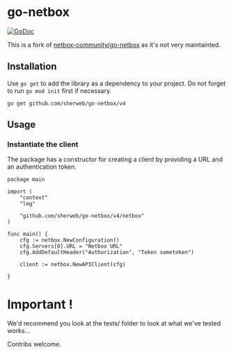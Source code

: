 # go-netbox

[![GoDoc](https://pkg.go.dev/badge/github.com/sherweb/go-netbox/v4)](https://pkg.go.dev/github.com/netbox-community/sherweb/v4)

This is a fork of [netbox-community/go-netbox](https://github.com/netbox-community/go-netbox) as it's not very maintainted.

## Installation

Use `go get` to add the library as a dependency to your project. Do not forget to run `go mod init` first if necessary.

```shell
go get github.com/sherweb/go-netbox/v4

```

## Usage

### Instantiate the client

The package has a constructor for creating a client by providing a URL and an authentication token.

```golang
package main

import (
	"context"
	"log"

	"github.com/sherweb/go-netbox/v4/netbox"
)

func main() {
	cfg := netbox.NewConfiguration()
	cfg.Servers[0].URL = "Netbox URL"
	cfg.AddDefaultHeader("Authorization", "Token sometoken")

	client := netbox.NewAPIClient(cfg)
	
}

```

# Important !

We'd recommend you look at the tests/ folder to look at what we've tested works...

Contribs welcome.
